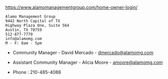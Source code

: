 https://www.alamomanagementgroup.com/home-owner-login/

```
Alamo Management Group
9442 North Capital of TX 
Highway Plaza One, Suite 564 
Austin, TX 78759
512-877-7770
info@alamomg.com
M - F: 8am - 5pm
```

* Community Manager - David Mercado - dmercado@alamomg.com

* Assistant Community Manager - Alicia Moore - amoore@alamomg.com

* Phone : 210-485-4088
